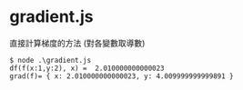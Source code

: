 # gradient.js

直接計算梯度的方法 (對各變數取導數)

```
$ node .\gradient.js
df(f(x:1,y:2), x) =  2.010000000000023
grad(f)= { x: 2.010000000000023, y: 4.009999999999891 }
```
